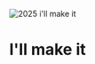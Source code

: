 ![2025 i'll make it](https://scontent-cai1-1.xx.fbcdn.net/v/t1.0-9/20294409_1928505794034205_3473615863552079014_n.jpg?_nc_cat=0&_nc_eui2=AeFsjtmW4MpcunIj6KB0alOFsobZ_gTCjBpJc_D1dHK_gdVZIqwSerw16GGrIN5admySQenkwDS9UuAYjDFrGqMHz_Vhuo3mLG2lgJBn4gKCng&oh=5744c89dd6436293c5ac9dcb8d7e0b9a&oe=5BD394F2)

# I'll make it 
